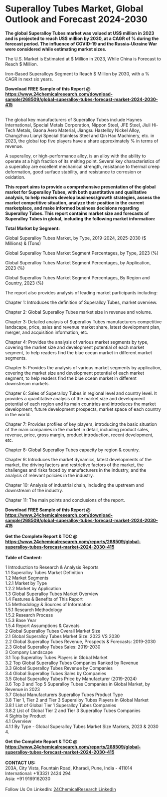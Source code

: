 <h1>Superalloy Tubes Market, Global Outlook and Forecast 2024-2030</h1><p><strong>The global Superalloy Tubes market was valued at US$ million in 2023 and is projected to reach US$ million by 2030, at a CAGR of % during the forecast period. The influence of COVID-19 and the Russia-Ukraine War were considered while estimating market sizes.</strong></p><p>
The U.S. Market is Estimated at $ Million in 2023, While China is Forecast to Reach $ Million.</p><p>
Iron-Based Superalloys Segment to Reach $ Million by 2030, with a % CAGR in next six years.</p><div><b>Download FREE Sample of this Report @ 
            <a href="https://www.24chemicalresearch.com/download-sample/268509/global-superalloy-tubes-forecast-market-2024-2030-415">
            https://www.24chemicalresearch.com/download-sample/268509/global-superalloy-tubes-forecast-market-2024-2030-415</a></b></div><br><p>
The global key manufacturers of Superalloy Tubes include Haynes International, Special Metals Corporation, Nippon Steel, JFE Steel, Jiuli Hi-Tech Metals, Gaona Aero Material, Jiangsu Hastelloy Nickel Alloy, Changzhou Lianyi Special Stainless Steel and Qin Hao Machinery, etc. in 2023, the global top five players have a share approximately % in terms of revenue.</p><p>
A superalloy, or high-performance alloy, is an alloy with the ability to operate at a high fraction of its melting point. Several key characteristics of a superalloy are excellent mechanical strength, resistance to thermal creep deformation, good surface stability, and resistance to corrosion or oxidation.</p><p>
<strong>This report aims to provide a comprehensive presentation of the global market for Superalloy Tubes, with both quantitative and qualitative analysis, to help readers develop business/growth strategies, assess the market competitive situation, analyze their position in the current marketplace, and make informed business decisions regarding Superalloy Tubes. This report contains market size and forecasts of Superalloy Tubes in global, including the following market information:</strong></p><p>
</p><p>
<strong>Total Market by Segment:</strong></p><p>
Global Superalloy Tubes Market, by Type, 2019-2024, 2025-2030 ($ Millions) &amp; (Tons)</p><p>
Global Superalloy Tubes Market Segment Percentages, by Type, 2023 (%)</p><p>
</p><p>
Global Superalloy Tubes Market Segment Percentages, by Application, 2023 (%)</p><p>
</p><p>
Global Superalloy Tubes Market Segment Percentages, By Region and Country, 2023 (%)</p><p>
</p><p>
The report also provides analysis of leading market participants including:</p><p>
</p><p>
</p><p>
Chapter 1: Introduces the definition of Superalloy Tubes, market overview.</p><p>
Chapter 2: Global Superalloy Tubes market size in revenue and volume.</p><p>
Chapter 3: Detailed analysis of Superalloy Tubes manufacturers competitive landscape, price, sales and revenue market share, latest development plan, merger, and acquisition information, etc.</p><p>
Chapter 4: Provides the analysis of various market segments by type, covering the market size and development potential of each market segment, to help readers find the blue ocean market in different market segments.</p><p>
Chapter 5: Provides the analysis of various market segments by application, covering the market size and development potential of each market segment, to help readers find the blue ocean market in different downstream markets.</p><p>
Chapter 6: Sales of Superalloy Tubes in regional level and country level. It provides a quantitative analysis of the market size and development potential of each region and its main countries and introduces the market development, future development prospects, market space of each country in the world.</p><p>
Chapter 7: Provides profiles of key players, introducing the basic situation of the main companies in the market in detail, including product sales, revenue, price, gross margin, product introduction, recent development, etc.</p><p>
Chapter 8: Global Superalloy Tubes capacity by region &amp; country.</p><p>
Chapter 9: Introduces the market dynamics, latest developments of the market, the driving factors and restrictive factors of the market, the challenges and risks faced by manufacturers in the industry, and the analysis of relevant policies in the industry.</p><p>
Chapter 10: Analysis of industrial chain, including the upstream and downstream of the industry.</p><p>
Chapter 11: The main points and conclusions of the report.</p><div><b>Download FREE Sample of this Report @ 
            <a href="https://www.24chemicalresearch.com/download-sample/268509/global-superalloy-tubes-forecast-market-2024-2030-415">
            https://www.24chemicalresearch.com/download-sample/268509/global-superalloy-tubes-forecast-market-2024-2030-415</a></b></div><br><div><b>Get the Complete Report & TOC @ 
            <a href="https://www.24chemicalresearch.com/reports/268509/global-superalloy-tubes-forecast-market-2024-2030-415">
            https://www.24chemicalresearch.com/reports/268509/global-superalloy-tubes-forecast-market-2024-2030-415</a></b></div><br>
            <b>Table of Content:</b><p>1 Introduction to Research & Analysis Reports<br />
    1.1 Superalloy Tubes Market Definition<br />
    1.2 Market Segments<br />
        1.2.1 Market by Type<br />
        1.2.2 Market by Application<br />
    1.3 Global Superalloy Tubes Market Overview<br />
    1.4 Features & Benefits of This Report<br />
    1.5 Methodology & Sources of Information<br />
        1.5.1 Research Methodology<br />
        1.5.2 Research Process<br />
        1.5.3 Base Year<br />
        1.5.4 Report Assumptions & Caveats<br />
2 Global Superalloy Tubes Overall Market Size<br />
    2.1 Global Superalloy Tubes Market Size: 2023 VS 2030<br />
    2.2 Global Superalloy Tubes Revenue, Prospects & Forecasts: 2019-2030<br />
    2.3 Global Superalloy Tubes Sales: 2019-2030<br />
3 Company Landscape<br />
    3.1 Top Superalloy Tubes Players in Global Market<br />
    3.2 Top Global Superalloy Tubes Companies Ranked by Revenue<br />
    3.3 Global Superalloy Tubes Revenue by Companies<br />
    3.4 Global Superalloy Tubes Sales by Companies<br />
    3.5 Global Superalloy Tubes Price by Manufacturer (2019-2024)<br />
    3.6 Top 3 and Top 5 Superalloy Tubes Companies in Global Market, by Revenue in 2023<br />
    3.7 Global Manufacturers Superalloy Tubes Product Type<br />
    3.8 Tier 1, Tier 2 and Tier 3 Superalloy Tubes Players in Global Market<br />
        3.8.1 List of Global Tier 1 Superalloy Tubes Companies<br />
        3.8.2 List of Global Tier 2 and Tier 3 Superalloy Tubes Companies<br />
4 Sights by Product<br />
    4.1 Overview<br />
        4.1.1 By Type - Global Superalloy Tubes Market Size Markets, 2023 & 2030<br />
        4.</p><div><b>Get the Complete Report & TOC @ 
            <a href="https://www.24chemicalresearch.com/reports/268509/global-superalloy-tubes-forecast-market-2024-2030-415">
            https://www.24chemicalresearch.com/reports/268509/global-superalloy-tubes-forecast-market-2024-2030-415</a></b></div><br><b>CONTACT US:</b><br>
            203A, City Vista, Fountain Road, Kharadi, Pune, India - 411014<br>
            International: +1(332) 2424 294<br>
            Asia: +91 9169162030 <br><br>
            Follow Us On LinkedIn: <a href="https://www.linkedin.com/company/24chemicalresearch/">24ChemicalResearch LinkedIn</a>